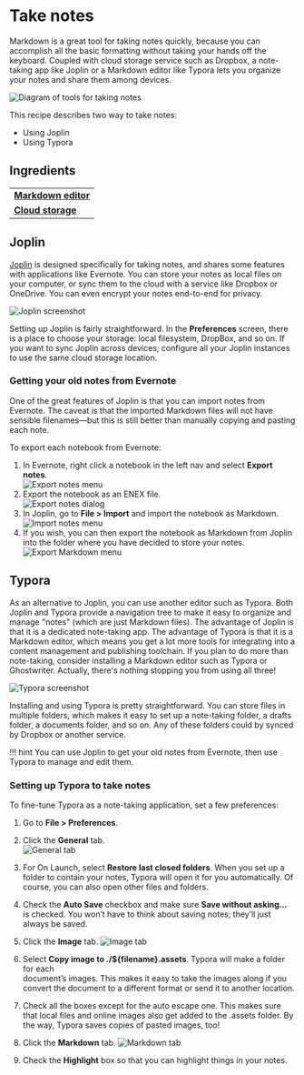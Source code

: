 # Take notes

Markdown is a great tool for taking notes quickly, because you can accomplish all the basic formatting without taking your hands off the keyboard. Coupled with cloud storage service such as Dropbox, a note-taking app like Joplin or a Markdown editor like Typora lets you organize your notes and share them among devices.

![Diagram of tools for taking notes](../img/markdown-notes.png)

This recipe describes two way to take notes:

- Using Joplin
- Using Typora

## Ingredients

<table>
  <tr>
    <td><b><a href="../../tools/tools-editors/">Markdown editor</a></b></td>
  </tr>
  <tr>
    <td><b><a href="../../tools/tools-storage/#cloud-storage">Cloud storage</a></b></td>
  </tr>
</table>

## Joplin

[Joplin](https://joplinapp.org/) is designed specifically for taking notes, and shares some features with applications like Evernote. You can store your notes as local files on your computer, or sync them to the cloud with a service like Dropbox or OneDrive. You can even encrypt your notes end-to-end for privacy.

![Joplin screenshot](../img/tools-joplin.png)

Setting up Joplin is fairly straightforward. In the **Preferences** screen, there is a place to choose your storage: local filesystem, DropBox, and so on. If you want to sync Joplin across devices, configure all your Joplin instances to use the same cloud storage location.

### Getting your old notes from Evernote 

One of the great features of Joplin is that you can import notes from Evernote. The caveat is that the imported Markdown files will not have sensible filenames&mdash;but this is still better than manually copying and pasting each note.

To export each notebook from Evernote:

1. In Evernote, right click a notebook in the left nav and select **Export notes**.  
   ![Export notes menu](../img/joplin-export-notes.png)  
2. Export the notebook as an ENEX file.  
   ![Export notes dialog](../img/joplin-notebook-enex.png)  
3. In Joplin, go to **File > Import** and import the notebook as Markdown.  
   ![Import notes menu](../img/joplin-import-enex.png)  
4. If you wish, you can then export the notebook as Markdown from Joplin into the folder where you have decided to store your notes.  
   ![Export Markdown menu](../img/joplin-export-markdown.png)
   
## Typora

As an alternative to Joplin, you can use another editor such as Typora. Both Joplin and Typora provide a navigation tree to make it easy to organize and manage "notes" (which are just Markdown files). The advantage of Joplin is that it is a dedicated note-taking app. The advantage of Typora is that it is a Markdown editor, which means you get a lot more tools for integrating into a content management and publishing toolchain. If you plan to do more than note-taking, consider installing a Markdown editor such as Typora or Ghostwriter. Actually, there's nothing stopping you from using all three!

![Typora screenshot](../img/tools-typora.png)

Installing and using Typora is pretty straightforward. You can store files in multiple folders, which makes it easy to set up a note-taking folder, a drafts folder, a documents folder, and so on. Any of these folders could by synced by Dropbox or another service.

!!! hint
    You can use Joplin to get your old notes from Evernote, then use Typora to manage 
    and edit them.

### Setting up Typora to take notes

To fine-tune Typora as a note-taking application, set a few preferences:

1. Go to **File > Preferences**. 
1. Click the **General** tab.    
   ![General tab](../img/typora-general.png)
   
1. For On Launch, select **Restore last closed folders**. When you set up a folder to
   contain your notes, Typora will open it for you automatically. Of course, you can
   also open other files and folders.
1. Check the **Auto Save** checkbox and make sure **Save without asking…** is checked.
   You won’t have to think about saving notes; they’ll just always be saved.
1. Click the **Image** tab.
   ![Image tab](../img/typora-image.png)

1. Select **Copy image to ./${filename}.assets**. Typora will make a folder for each    
   document’s images. This makes it easy to take the images along if you convert the
   document to a different format or send it to another location.
1. Check all the boxes except for the auto escape one. This makes sure that local files
   and online images also get added to the .assets folder. By the way, Typora saves
   copies of pasted images, too!
1. Click the **Markdown** tab.
   ![Markdown tab](../img/typora-markdown.png)
   
1. Check the **Highlight** box so that you can highlight things in your notes.



